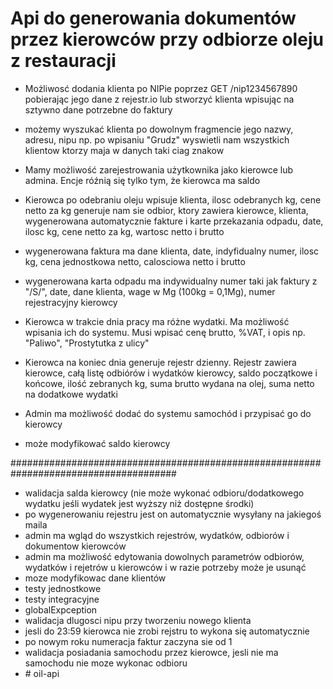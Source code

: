 # Api do generowania dokumentów przez kierowców przy odbiorze oleju z restauracji

- Możliwosć dodania klienta po NIPie poprzez GET /nip1234567890 pobierając jego dane z rejestr.io
lub stworzyć klienta wpisując na sztywno dane potrzebne do faktury

- możemy wyszukać klienta po dowolnym fragmencie jego nazwy, adresu, nipu np. po wpisaniu "Grudz" 
wyswietli nam wszystkich klientow ktorzy maja w danych taki ciag znakow

- Mamy możliwość zarejestrowania użytkownika jako kierowce lub admina. Encje róźnią się tylko tym, że 
kierowca ma saldo

- Kierowca po odebraniu oleju wpisuje klienta, ilosc odebranych kg, cene netto za kg
generuje nam sie odbior, ktory zawiera kierowce, klienta, wygenerowana automatycznie fakture
i karte przekazania odpadu, date, ilosc kg, cene netto za kg, wartosc netto i brutto
- wygenerowana faktura ma dane klienta, date, indyfidualny numer, ilosc kg, cena jednostkowa netto,
calosciowa netto i brutto
- wygenerowana karta odpadu ma indywidualny numer taki jak faktury z "/S/", date, dane klienta, wage w Mg
  (100kg = 0,1Mg), numer rejestracyjny kierowcy
- Kierowca w trakcie dnia pracy ma różne wydatki. Ma możliwość wpisania ich do systemu.
Musi wpisać cenę brutto, %VAT, i opis np. "Paliwo", "Prostytutka z ulicy"
- Kierowca na koniec dnia generuje rejestr dzienny. Rejestr zawiera kierowce, całą listę odbiórów i wydatków
kierowcy, saldo początkowe i końcowe, ilość zebranych kg, suma brutto wydana na olej, suma netto na 
dodatkowe wydatki

- Admin ma możliwość dodać do systemu samochód i przypisać go do kierowcy
- może modyfikować saldo kierowcy 

######################################################################################

- walidacja salda kierowcy (nie może wykonać odbioru/dodatkowego wydatku jeśli wydatek jest wyższy 
niż dostępne środki)
- po wygenerowaniu rejestru jest on automatycznie wysyłany na jakiegoś maila
- admin ma wgląd do wszystkich rejestrów, wydatków, odbiorów i dokumentow kierowców 
- admin ma możliwość edytowania dowolnych parametrów odbiorów, wydatków i rejetrów 
u kierowców i w razie potrzeby może je usunąć
- moze modyfikowac dane klientów
- testy jednostkowe
- testy integracyjne
- globalExpception 
- walidacja dlugosci nipu przy tworzeniu nowego klienta
- jesli do 23:59 kierowca nie zrobi rejstru to wykona się automatycznie 
- po nowym roku numeracja faktur zaczyna sie od 1
- walidacja posiadania samochodu przez kierowce, jesli nie ma samochodu nie moze wykonac odbioru
- #   o i l - a p i  
 